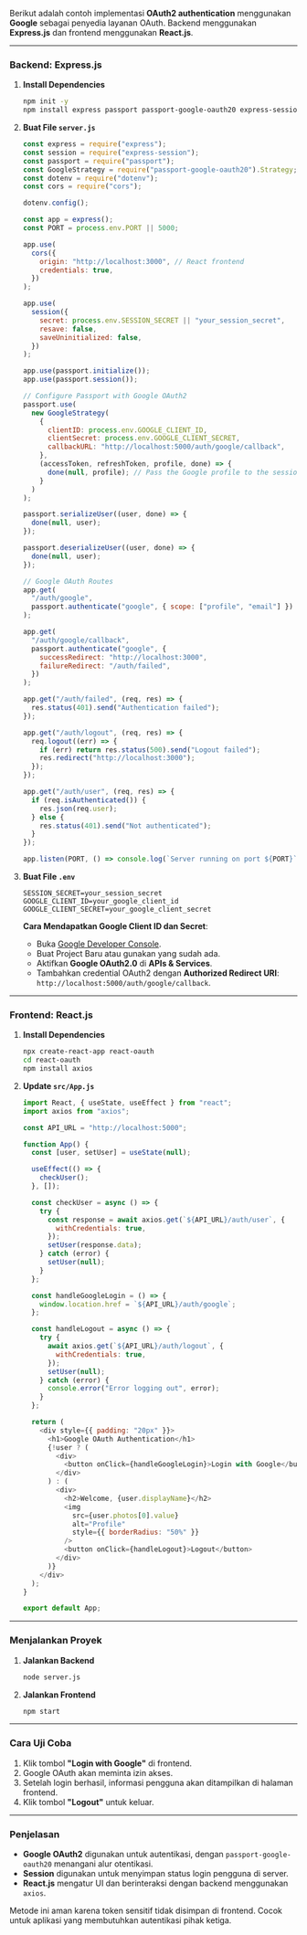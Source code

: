 Berikut adalah contoh implementasi **OAuth2 authentication** menggunakan **Google** sebagai penyedia layanan OAuth. Backend menggunakan **Express.js** dan frontend menggunakan **React.js**.

---

### **Backend: Express.js**

1. **Install Dependencies**

   ```bash
   npm init -y
   npm install express passport passport-google-oauth20 express-session dotenv cors
   ```

2. **Buat File `server.js`**

   ```javascript
   const express = require("express");
   const session = require("express-session");
   const passport = require("passport");
   const GoogleStrategy = require("passport-google-oauth20").Strategy;
   const dotenv = require("dotenv");
   const cors = require("cors");

   dotenv.config();

   const app = express();
   const PORT = process.env.PORT || 5000;

   app.use(
     cors({
       origin: "http://localhost:3000", // React frontend
       credentials: true,
     })
   );

   app.use(
     session({
       secret: process.env.SESSION_SECRET || "your_session_secret",
       resave: false,
       saveUninitialized: false,
     })
   );

   app.use(passport.initialize());
   app.use(passport.session());

   // Configure Passport with Google OAuth2
   passport.use(
     new GoogleStrategy(
       {
         clientID: process.env.GOOGLE_CLIENT_ID,
         clientSecret: process.env.GOOGLE_CLIENT_SECRET,
         callbackURL: "http://localhost:5000/auth/google/callback",
       },
       (accessToken, refreshToken, profile, done) => {
         done(null, profile); // Pass the Google profile to the session
       }
     )
   );

   passport.serializeUser((user, done) => {
     done(null, user);
   });

   passport.deserializeUser((user, done) => {
     done(null, user);
   });

   // Google OAuth Routes
   app.get(
     "/auth/google",
     passport.authenticate("google", { scope: ["profile", "email"] })
   );

   app.get(
     "/auth/google/callback",
     passport.authenticate("google", {
       successRedirect: "http://localhost:3000",
       failureRedirect: "/auth/failed",
     })
   );

   app.get("/auth/failed", (req, res) => {
     res.status(401).send("Authentication failed");
   });

   app.get("/auth/logout", (req, res) => {
     req.logout((err) => {
       if (err) return res.status(500).send("Logout failed");
       res.redirect("http://localhost:3000");
     });
   });

   app.get("/auth/user", (req, res) => {
     if (req.isAuthenticated()) {
       res.json(req.user);
     } else {
       res.status(401).send("Not authenticated");
     }
   });

   app.listen(PORT, () => console.log(`Server running on port ${PORT}`));
   ```

3. **Buat File `.env`**

   ```
   SESSION_SECRET=your_session_secret
   GOOGLE_CLIENT_ID=your_google_client_id
   GOOGLE_CLIENT_SECRET=your_google_client_secret
   ```

   **Cara Mendapatkan Google Client ID dan Secret**:

   - Buka [Google Developer Console](https://console.developers.google.com/).
   - Buat Project Baru atau gunakan yang sudah ada.
   - Aktifkan **Google OAuth2.0** di **APIs & Services**.
   - Tambahkan credential OAuth2 dengan **Authorized Redirect URI**: `http://localhost:5000/auth/google/callback`.

---

### **Frontend: React.js**

1. **Install Dependencies**

   ```bash
   npx create-react-app react-oauth
   cd react-oauth
   npm install axios
   ```

2. **Update `src/App.js`**

   ```javascript
   import React, { useState, useEffect } from "react";
   import axios from "axios";

   const API_URL = "http://localhost:5000";

   function App() {
     const [user, setUser] = useState(null);

     useEffect(() => {
       checkUser();
     }, []);

     const checkUser = async () => {
       try {
         const response = await axios.get(`${API_URL}/auth/user`, {
           withCredentials: true,
         });
         setUser(response.data);
       } catch (error) {
         setUser(null);
       }
     };

     const handleGoogleLogin = () => {
       window.location.href = `${API_URL}/auth/google`;
     };

     const handleLogout = async () => {
       try {
         await axios.get(`${API_URL}/auth/logout`, {
           withCredentials: true,
         });
         setUser(null);
       } catch (error) {
         console.error("Error logging out", error);
       }
     };

     return (
       <div style={{ padding: "20px" }}>
         <h1>Google OAuth Authentication</h1>
         {!user ? (
           <div>
             <button onClick={handleGoogleLogin}>Login with Google</button>
           </div>
         ) : (
           <div>
             <h2>Welcome, {user.displayName}</h2>
             <img
               src={user.photos[0].value}
               alt="Profile"
               style={{ borderRadius: "50%" }}
             />
             <button onClick={handleLogout}>Logout</button>
           </div>
         )}
       </div>
     );
   }

   export default App;
   ```

---

### **Menjalankan Proyek**

1. **Jalankan Backend**

   ```bash
   node server.js
   ```

2. **Jalankan Frontend**
   ```bash
   npm start
   ```

---

### **Cara Uji Coba**

1. Klik tombol **"Login with Google"** di frontend.
2. Google OAuth akan meminta izin akses.
3. Setelah login berhasil, informasi pengguna akan ditampilkan di halaman frontend.
4. Klik tombol **"Logout"** untuk keluar.

---

### **Penjelasan**

- **Google OAuth2** digunakan untuk autentikasi, dengan `passport-google-oauth20` menangani alur otentikasi.
- **Session** digunakan untuk menyimpan status login pengguna di server.
- **React.js** mengatur UI dan berinteraksi dengan backend menggunakan `axios`.

Metode ini aman karena token sensitif tidak disimpan di frontend. Cocok untuk aplikasi yang membutuhkan autentikasi pihak ketiga.
